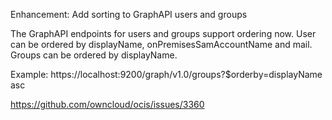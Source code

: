 Enhancement: Add sorting to GraphAPI users and groups

The GraphAPI endpoints for users and groups support ordering now.
User can be ordered by displayName, onPremisesSamAccountName and mail.
Groups can be ordered by displayName.

Example:
https://localhost:9200/graph/v1.0/groups?$orderby=displayName asc

https://github.com/owncloud/ocis/issues/3360
